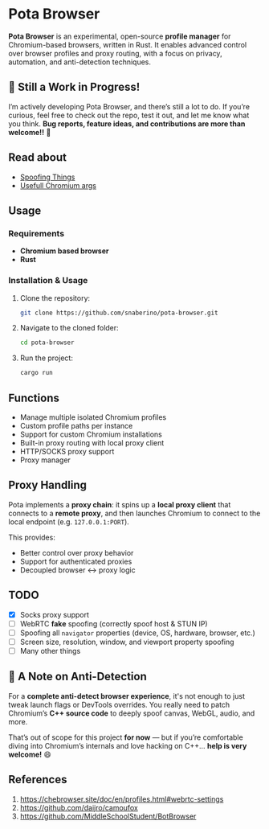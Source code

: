 # Pota Browser

**Pota Browser** is an experimental, open-source **profile manager** for Chromium-based browsers, written in Rust. It enables advanced control over browser profiles and proxy routing, with a focus on privacy, automation, and anti-detection techniques.

## 🚧 Still a Work in Progress!

I’m actively developing Pota Browser, and there’s still a lot to do. If you’re curious, feel free to check out the repo, test it out, and let me know what you think. **Bug reports, feature ideas, and contributions are more than welcome!!** 🙌

## Read about

- [Spoofing Things](https://github.com/snaberino/pota-browser/blob/master/docs/Spoofing%20things.md)
- [Usefull Chromium args](https://github.com/snaberino/pota-browser/blob/master/docs/Usefull%20chromium%20args.md)

## Usage

### Requirements

- **Chromium based browser**  
- **Rust**

### Installation & Usage

1. Clone the repository:
   ```bash
   git clone https://github.com/snaberino/pota-browser.git
   ```
2. Navigate to the cloned folder: 
   ```bash
   cd pota-browser
   ``` 
3. Run the project:
   ```bash
   cargo run
   ```

## Functions 

- Manage multiple isolated Chromium profiles
- Custom profile paths per instance
- Support for custom Chromium installations
- Built-in proxy routing with local proxy client
- HTTP/SOCKS proxy support
- Proxy manager

## Proxy Handling

Pota implements a **proxy chain**: it spins up a **local proxy client** that connects to a **remote proxy**, and then launches Chromium to connect to the local endpoint (e.g. `127.0.0.1:PORT`).

This provides:
- Better control over proxy behavior
- Support for authenticated proxies
- Decoupled browser ↔ proxy logic

## TODO

- [x] Socks proxy support  
- [ ] WebRTC **fake** spoofing (correctly spoof host & STUN IP)  
- [ ] Spoofing all `navigator` properties (device, OS, hardware, browser, etc.)  
- [ ] Screen size, resolution, window, and viewport property spoofing  
- [ ] Many other things  

## 🧠 A Note on Anti-Detection

For a **complete anti-detect browser experience**, it's not enough to just tweak launch flags or DevTools overrides. You really need to patch Chromium’s **C++ source code** to deeply spoof canvas, WebGL, audio, and more.

That’s out of scope for this project **for now** — but if you’re comfortable diving into Chromium’s internals and love hacking on C++... **help is very welcome!** 😄

## References

1. https://chebrowser.site/doc/en/profiles.html#webrtc-settings  
2. https://github.com/daijro/camoufox  
3. https://github.com/MiddleSchoolStudent/BotBrowser
